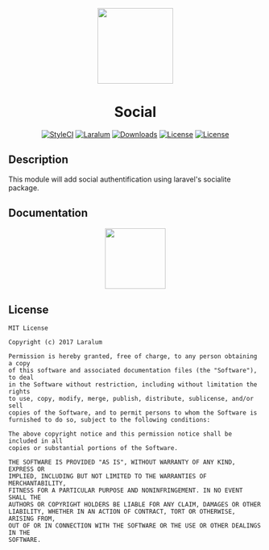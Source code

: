 
<p align="center"><a href="https://laralum.aitorriba.com"><img height="150" src="https://avatars1.githubusercontent.com/u/22253051"></a></p>

<h1 align="center">Social</h1>

<p align="center">
<a href="https://styleci.io/repos/83248616"><img src="https://styleci.io/repos/83248616/shield?style=flat&branch=master" alt="StyleCI"></a>
<a href="https://github.com/laralum"><img src="https://img.shields.io/badge/Built%20For-Laralum-orange.svg" alt="Laralum"></a>
<a href="https://github.com/laralum/Social"><img src="https://poser.pugx.org/laralum/social/d/total.svg" alt="Downloads"></a>
<a href="https://github.com/Laralum/Social/releases"><img src="https://poser.pugx.org/laralum/social/v/stable.svg" alt="License"></a>
<a href="https://raw.githubusercontent.com/Laralum/Social/master/LICENSE"><img src="https://poser.pugx.org/laralum/social/license.svg" alt="License"></a>
</p>

## Description

This module will add social authentification using laravel's socialite package.

## Documentation

<p align="center">
<a href="https://laralum.aitorriba.com/docs/Social"><img height="120" src="http://i.imgur.com/47WnADd.png"></a>
</p>

## License

```
MIT License

Copyright (c) 2017 Laralum

Permission is hereby granted, free of charge, to any person obtaining a copy
of this software and associated documentation files (the "Software"), to deal
in the Software without restriction, including without limitation the rights
to use, copy, modify, merge, publish, distribute, sublicense, and/or sell
copies of the Software, and to permit persons to whom the Software is
furnished to do so, subject to the following conditions:

The above copyright notice and this permission notice shall be included in all
copies or substantial portions of the Software.

THE SOFTWARE IS PROVIDED "AS IS", WITHOUT WARRANTY OF ANY KIND, EXPRESS OR
IMPLIED, INCLUDING BUT NOT LIMITED TO THE WARRANTIES OF MERCHANTABILITY,
FITNESS FOR A PARTICULAR PURPOSE AND NONINFRINGEMENT. IN NO EVENT SHALL THE
AUTHORS OR COPYRIGHT HOLDERS BE LIABLE FOR ANY CLAIM, DAMAGES OR OTHER
LIABILITY, WHETHER IN AN ACTION OF CONTRACT, TORT OR OTHERWISE, ARISING FROM,
OUT OF OR IN CONNECTION WITH THE SOFTWARE OR THE USE OR OTHER DEALINGS IN THE
SOFTWARE.
```

